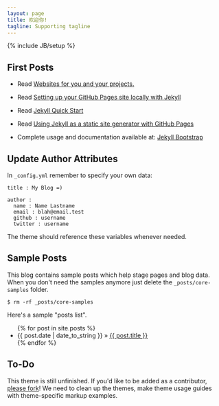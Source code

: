 ```yaml
---
layout: page
title: 欢迎你!
tagline: Supporting tagline
---
```

{% include JB/setup %}

## First Posts

- Read [Websites for you and your projects.](https://pages.github.com/)

- Read [Setting up your GitHub Pages site locally with Jekyll](https://help.github.com/articles/setting-up-your-github-pages-site-locally-with-jekyll/)

- Read [Jekyll Quick Start](http://jekyllbootstrap.com/usage/jekyll-quick-start.html)

- Read [Using Jekyll as a static site generator with GitHub Pages](https://help.github.com/articles/using-jekyll-as-a-static-site-generator-with-github-pages/)

- Complete usage and documentation available at: [Jekyll Bootstrap](http://jekyllbootstrap.com)

## Update Author Attributes

In `_config.yml` remember to specify your own data:
    
    title : My Blog =)
    
    author :
      name : Name Lastname
      email : blah@email.test
      github : username
      twitter : username

The theme should reference these variables whenever needed.
    
## Sample Posts

This blog contains sample posts which help stage pages and blog data.
When you don't need the samples anymore just delete the `_posts/core-samples` folder.

    $ rm -rf _posts/core-samples

Here's a sample "posts list".

<ul class="posts">
  {% for post in site.posts %}
    <li><span>{{ post.date | date_to_string }}</span> &raquo; <a href="{{ BASE_PATH }}{{ post.url }}">{{ post.title }}</a></li>
  {% endfor %}
</ul>

## To-Do

This theme is still unfinished. If you'd like to be added as a contributor, [please fork](http://github.com/plusjade/jekyll-bootstrap)!
We need to clean up the themes, make theme usage guides with theme-specific markup examples.


